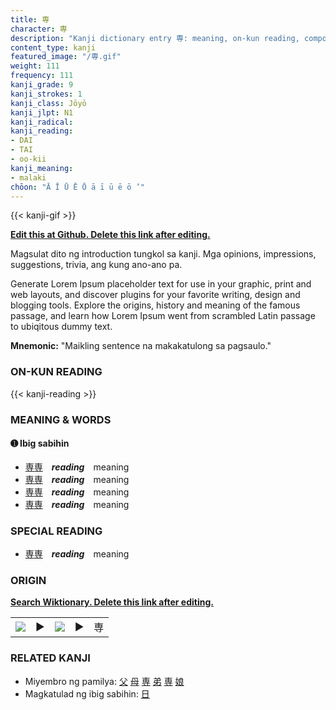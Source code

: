 ```yaml
---
title: 専
character: 専
description: "Kanji dictionary entry 専: meaning, on-kun reading, compounds, origin, related kanji"
content_type: kanji
featured_image: "/専.gif"
weight: 111
frequency: 111
kanji_grade: 9
kanji_strokes: 1
kanji_class: Jōyō
kanji_jlpt: N1
kanji_radical: 
kanji_reading: 
- DAI
- TAI
- oo-kii
kanji_meaning:
- malaki
chōon: "Ā Ī Ū Ē Ō ā ī ū ē ō ’"
---
```

[//]: # (Don't edit the line below. Kanji animated GIF code is automatically generated.)
{{< kanji-gif >}}

[//]: # (Edit below this line.)

**[Edit this at Github. Delete this link after editing.](https://github.com/tim0g/tim/tree/main/content/kanji/専/index.md)**

Magsulat dito ng introduction tungkol sa kanji. Mga opinions, impressions, suggestions, trivia, ang kung ano-ano pa.

Generate Lorem Ipsum placeholder text for use in your graphic, print and web layouts, and discover plugins for your favorite writing, design and blogging tools. Explore the origins, history and meaning of the famous passage, and learn how Lorem Ipsum went from scrambled Latin passage to ubiqitous dummy text.
 
**Mnemonic:** "Maikling sentence na makakatulong sa pagsaulo."

### ON-KUN READING

[//]: # (Don't edit the line below. ON-KUN READING code is automatically generated.)
{{< kanji-reading >}}

### MEANING & WORDS

#### ➊ **Ibig sabihin**
  - [専](../専)[専](../専)　***reading***　meaning
  - [専](../専)[専](../専)　***reading***　meaning
  - [専](../専)[専](../専)　***reading***　meaning
  - [専](../専)[専](../専)　***reading***　meaning

### SPECIAL READING
  - [専](../専)[専](../専)　***reading***　meaning

### ORIGIN

**[Search Wiktionary. Delete this link after editing.](https://wiktionary.org/wiki/専)**
<table class="kanji-table"><tr><td>
<img src="60px-専-bronze.svg.png">
</td><td>▶</td><td>
<img src="60px-専-oracle.svg.png">
</td><td>▶</td>
<td class="kanji-origin">専</td>
</tr></table>

### RELATED KANJI
- Miyembro ng pamilya: [父](../父) [母](../母) [専](../専) [弟](../弟) [専](../専) [娘](../娘)
- Magkatulad ng ibig sabihin: [日](../日)

